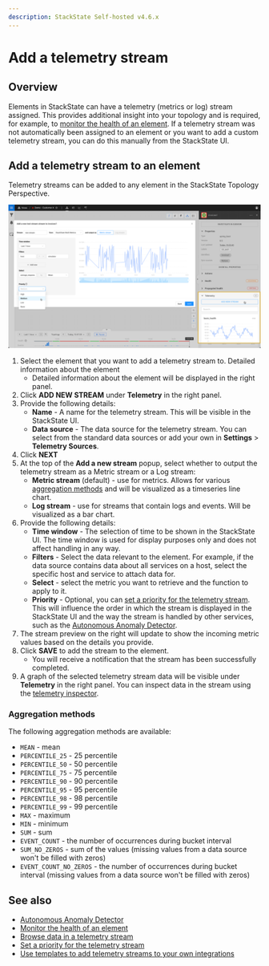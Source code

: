 ```yaml
---
description: StackState Self-hosted v4.6.x
---
```


# Add a telemetry stream

## Overview

Elements in StackState can have a telemetry \(metrics or log\) stream assigned. This provides additional insight into your topology and is required, for example, to [monitor the health of an element](../health-state/add-a-health-check.md). If a telemetry stream was not automatically been assigned to an element or you want to add a custom telemetry stream, you can do this manually from the StackState UI.

## Add a telemetry stream to an element

Telemetry streams can be added to any element in the StackState Topology Perspective.

![Add a telemetry stream to an element](../../.gitbook/assets/v46_add_telemetry_stream.png)

1. Select the element that you want to add a telemetry stream to. Detailed information about the element
   * Detailed information about the element will be displayed in the right panel.
2. Click **ADD NEW STREAM** under **Telemetry** in the right panel.
3. Provide the following details:
   * **Name** - A name for the telemetry stream. This will be visible in the StackState UI.
   * **Data source** - The data source for the telemetry stream. You can select from the standard data sources or add your own in **Settings** &gt; **Telemetry Sources**.
4. Click **NEXT**
5. At the top of the **Add a new stream** popup, select whether to output the telemetry stream as a Metric stream or a Log stream:
   * **Metric stream** \(default\) - use for metrics. Allows for various [aggregation methods](#aggregation-methods) and will be visualized as a timeseries line chart.
   * **Log stream** - use for streams that contain logs and events. Will be visualized as a bar chart.
6. Provide the following details:
   * **Time window** - The selection of time to be shown in the StackState UI. The time window is used for display purposes only and does not affect handling in any way.
   * **Filters** - Select the data relevant to the element. For example, if the data source contains data about all services on a host, select the specific host and service to attach data for.
   * **Select** - select the metric you want to retrieve and the function to apply to it.
   * **Priority** - Optional, you can [set a priority for the telemetry stream](set-telemetry-stream-priority.md). This will influence the order in which the stream is displayed in the StackState UI and the way the stream is handled by other services, such as the [Autonomous Anomaly Detector](../../stackpacks/add-ons/aad.md).
7. The stream preview on the right will update to show the incoming metric values based on the details you provide.
8. Click **SAVE** to add the stream to the element.
   * You will receive a notification that the stream has been successfully completed.
9. A graph of the selected telemetry stream data will be visible under **Telemetry** in the right panel. You can inspect data in the stream using the [telemetry inspector](browse-telemetry.md).

### Aggregation methods

The following aggregation methods are available:

* `MEAN` - mean
* `PERCENTILE_25` - 25 percentile
* `PERCENTILE_50` - 50 percentile
* `PERCENTILE_75` - 75 percentile
* `PERCENTILE_90` - 90 percentile
* `PERCENTILE_95` - 95 percentile
* `PERCENTILE_98` - 98 percentile
* `PERCENTILE_99` - 99 percentile
* `MAX` - maximum
* `MIN` - minimum
* `SUM` - sum
* `EVENT_COUNT` - the number of occurrences during bucket interval
* `SUM_NO_ZEROS` - sum of the values \(missing values from a data source won't be filled with zeros\)
* `EVENT_COUNT_NO_ZEROS` - the number of occurrences during bucket interval \(missing values from a data source won't be filled with zeros\)

## See also

* [Autonomous Anomaly Detector](../../stackpacks/add-ons/aad.md)
* [Monitor the health of an element](../health-state/add-a-health-check.md)
* [Browse data in a telemetry stream](browse-telemetry.md)
* [Set a priority for the telemetry stream](/use/metrics-and-events/set-telemetry-stream-priority.md)
* [Use templates to add telemetry streams to your own integrations](../../configure/telemetry/telemetry_synchronized_topology.md "StackState Self-Hosted only")
